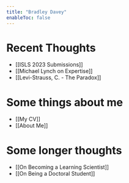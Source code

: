 ```yaml
---
title: "Bradley Davey"
enableToc: false
---
```


# Recent Thoughts
- [[ISLS 2023 Submissions]]
- [[Michael Lynch on Expertise]]
- [[Levi-Strauss, C. - The Paradox]]

# Some things about me
- [[My CV]]
- [[About Me]]

#  Some longer thoughts
- [[On Becoming a Learning Scientist]]
- [[On Being a Doctoral Student]]